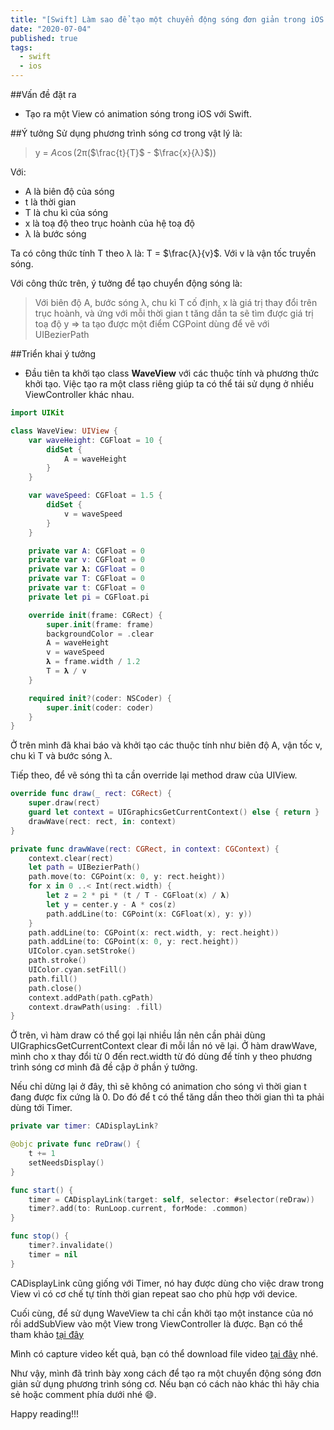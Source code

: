 ```yaml
---
title: "[Swift] Làm sao để tạo một chuyển động sóng đơn giản trong iOS với Swift"
date: "2020-07-04"
published: true
tags:
  - swift
  - ios
---
```


##Vấn đề đặt ra
* Tạo ra một View có animation sóng trong iOS với Swift.

##Ý tưởng
Sử dụng phương trình sóng cơ trong vật lý là:
> y = $A$$\cos$(2π($\frac{t}{T}$ - $\frac{x}{λ}$))

Với:
* A là biên độ của sóng
* t là thời gian
* T là chu kì của sóng
* x là toạ độ theo trục hoành của hệ toạ độ
* λ là bước sóng

Ta có công thức tính T theo λ là: T = $\frac{λ}{v}$. Với v là vận tốc truyền sóng.

Với công thức trên, ý tưởng để tạo chuyển động sóng là:
> Với biên độ A, bước sóng λ, chu kì T cố định, x là giá trị thay đổi trên trục hoành, và ứng với mỗi thời gian t tăng dần ta sẽ tìm được giá trị toạ độ y => ta tạo được một điểm CGPoint dùng để vẽ với UIBezierPath

##Triển khai ý tưởng
* Đầu tiên ta khởi tạo class **WaveView** với các thuộc tính và phương thức khởi tạo. Việc tạo ra một class riêng giúp ta có thể tái sử dụng ở nhiều ViewController khác nhau.

```swift
import UIKit

class WaveView: UIView {
    var waveHeight: CGFloat = 10 {
        didSet {
            A = waveHeight
        }
    }

    var waveSpeed: CGFloat = 1.5 {
        didSet {
            v = waveSpeed
        }
    }

    private var A: CGFloat = 0
    private var v: CGFloat = 0
    private var 𝛌: CGFloat = 0
    private var T: CGFloat = 0
    private var t: CGFloat = 0
    private let pi = CGFloat.pi

    override init(frame: CGRect) {
        super.init(frame: frame)
        backgroundColor = .clear
        A = waveHeight
        v = waveSpeed
        𝛌 = frame.width / 1.2
        T = 𝛌 / v
    }

    required init?(coder: NSCoder) {
        super.init(coder: coder)
    }
}

```

Ở trên mình đã khai báo và khởi tạo các thuộc tính như biên độ A, vận tốc v, chu kì T và bước sóng λ.

Tiếp theo, để vẽ sóng thì ta cần override lại method draw của UIView.

``` swift
override func draw(_ rect: CGRect) {
    super.draw(rect)
    guard let context = UIGraphicsGetCurrentContext() else { return }
    drawWave(rect: rect, in: context)
}

private func drawWave(rect: CGRect, in context: CGContext) {
    context.clear(rect)
    let path = UIBezierPath()
    path.move(to: CGPoint(x: 0, y: rect.height))
    for x in 0 ..< Int(rect.width) {
        let z = 2 * pi * (t / T - CGFloat(x) / 𝛌)
        let y = center.y - A * cos(z)
        path.addLine(to: CGPoint(x: CGFloat(x), y: y))
    }
    path.addLine(to: CGPoint(x: rect.width, y: rect.height))
    path.addLine(to: CGPoint(x: 0, y: rect.height))
    UIColor.cyan.setStroke()
    path.stroke()
    UIColor.cyan.setFill()
    path.fill()
    path.close()
    context.addPath(path.cgPath)
    context.drawPath(using: .fill)
}
```

Ở trên, vì hàm draw có thể gọi lại nhiều lần nên cần phải dùng UIGraphicsGetCurrentContext clear đi mỗi lần nó vẽ lại. Ở hàm drawWave, mình cho x thay đổi từ 0 đến rect.width từ đó dùng để tính y theo phương trình sóng cơ mình đã đề cập ở phần ý tưởng.

Nếu chỉ dừng lại ở đây, thì sẽ không có animation cho sóng vì thời gian t đang được fix cứng là 0. Do đó để t có thể tăng dần theo thời gian thì ta phải dùng tới Timer.

``` swift
private var timer: CADisplayLink?

@objc private func reDraw() {
    t += 1
    setNeedsDisplay()
}

func start() {
    timer = CADisplayLink(target: self, selector: #selector(reDraw))
    timer?.add(to: RunLoop.current, forMode: .common)
}

func stop() {
    timer?.invalidate()
    timer = nil
}
```

CADisplayLink cũng giống với Timer, nó hay được dùng cho việc draw trong View vì có cơ chế tự tính thời gian repeat sao cho phù hợp với device.

Cuối cùng, để sử dụng WaveView ta chỉ cần khởi tạo một instance của nó rồi addSubView vào một View trong ViewController là được. Bạn có thể tham khảo [tại đây](https://github.com/LaptrinhvaCuocsong/WaveView/blob/master/WaveViewDemo/WaveViewDemo/ViewController.swift)

Mình có capture video kết quả, bạn có thể download file video [tại đây](https://github.com/LaptrinhvaCuocsong/WaveView/blob/master/Demo/Screen%20Recording%202020-07-05%20at%2016.38.17.mov.zip) nhé.

Như vậy, mình đã trình bày xong cách để tạo ra một chuyển động sóng đơn giản sử dụng phương trình sóng cơ. Nếu bạn có cách nào khác thì hãy chia sẻ hoặc comment phía dưới nhé 😄.

Happy reading!!!
